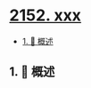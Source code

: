 # [2152. xxx](https://github.com/Tdahuyou/TNotes.leetcode/tree/main/notes/2152.%20xxx)

<!-- region:toc -->

- [1. 📝 概述](#1--概述)

<!-- endregion:toc -->

## 1. 📝 概述
